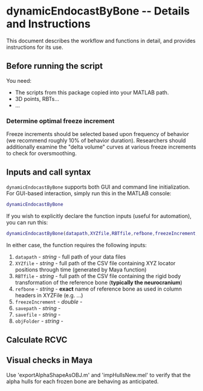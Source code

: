 # dynamicEndocastByBone -- Details and Instructions

This document describes the workflow and functions in detail, and provides instructions for its use.

## Before running the script
You need:   
* The scripts from this package copied into your MATLAB path.
* 3D points, RBTs...
* ...
### Determine optimal freeze increment
Freeze increments should be selected based upon frequency of behavior (we recommend roughly 10% of behavior duration). Researchers should additionally examine the "delta volume" curves at various freeze increments to check for oversmoothing.
## Inputs and call syntax

`dynamicEndocastByBone` supports both GUI and command line initialization. For GUI-based interaction, simply run this in the MATLAB console:
```matlab
dynamicEndocastByBone
```
If you wish to explicitly declare the function inputs (useful for automation), you can run this:
```matlab
dynamicEndocastByBone(datapath,XYZfile,RBTfile,refbone,freezeIncrement,savepath,savefile,objFolder)
```

In either case, the function requires the following inputs: 
1. `datapath` - *string* - full path of your data files
2. `XYZfile` - *string* - full path of the CSV file containing XYZ locator positions through time (generated by Maya function)
3. `RBTfile` - *string* - full path of the CSV file containing the rigid body transformation of the reference bone (**typically the neurocranium**)
4. `refbone` - *string* - **exact** name of reference bone as used in column headers in XYZFile (e.g. ...)
5. `freezeIncrement` - *double* - 
6. `savepath` - *string* - 
7. `savefile` - *string* - 
8. `objFolder` - *string* - 

## Calculate RCVC

## Visual checks in Maya
Use 'exportAlphaShapeAsOBJ.m' and 'impHullsNew.mel' to verify that the alpha hulls for each frozen bone are behaving as anticipated.
